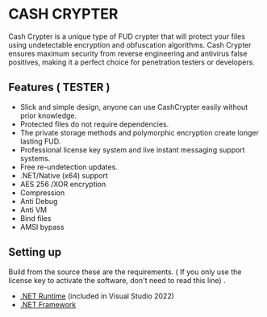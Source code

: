 # CASH CRYPTER
Cash Crypter is a unique type of FUD crypter that will protect your files using undetectable encryption and obfuscation algorithms. Cash Crypter ensures maximum security from reverse engineering and antivirus false positives, making it a perfect choice for penetration testers or developers. 
## Features ( TESTER )
- Slick and simple design, anyone can use CashCrypter easily without prior knowledge.
- Protected files do not require dependencies.
- The private storage methods and polymorphic encryption create longer lasting FUD.
- Professional license key system and live instant messaging support systems.
- Free re-undetection updates.
- .NET/Native (x64) support
- AES 256 /XOR encryption
- Compression
- Anti Debug
- Anti VM
- Bind files
- AMSI bypass
## Setting up
Build from the source these are the requirements. ( If you only use the license key to activate the software, don't need to read this line) .
* [.NET Runtime]([https://nodejs.org/en](https://dotnet.microsoft.com/en-us/download/dotnet/6.0)https://dotnet.microsoft.com/en-us/download/dotnet/6.0) (included in Visual Studio 2022)
* [.NET Framework]([https://nodejs.org/en](https://dotnet.microsoft.com/en-us/download/dotnet-framework/net48)https://dotnet.microsoft.com/en-us/download/dotnet-framework/net48) 
